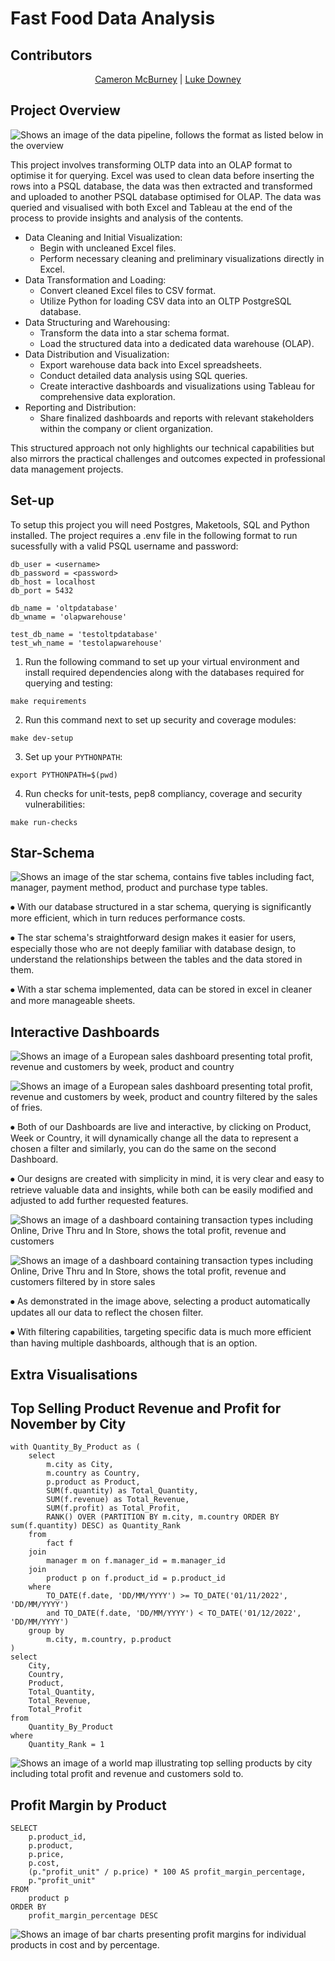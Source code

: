 # Fast Food Data Analysis

## Contributors

<p align="center">
 <a href="https://github.com/cammcburney">Cameron McBurney</a> | <a href="https://github.com/lUKEdOWNEY">Luke Downey</a>
 </p>

 ## Project Overview

</p>
 <p align="left"><img style="margin: auto;" src="images/project_pipeline.png" alt="Shows an image of the data pipeline, follows the format as listed below in the overview">
</p>

 This project involves transforming OLTP data into an OLAP format to optimise it for querying. Excel was used to clean data before inserting the rows into a PSQL database, the data was then extracted and transformed and uploaded to another PSQL database optimised for OLAP. The data was queried and visualised with both Excel and Tableau at the end of the process to provide insights and analysis of the contents.

- Data Cleaning and Initial Visualization:
    - Begin with uncleaned Excel files.
    - Perform necessary cleaning and preliminary visualizations directly in Excel.
- Data Transformation and Loading:
    - Convert cleaned Excel files to CSV format.
    - Utilize Python for loading CSV data into an OLTP PostgreSQL database.
- Data Structuring and Warehousing:
    - Transform the data into a star schema format.
    - Load the structured data into a dedicated data warehouse (OLAP).
- Data Distribution and Visualization:
    - Export warehouse data back into Excel spreadsheets.
    - Conduct detailed data analysis using SQL queries.
    - Create interactive dashboards and visualizations using Tableau for comprehensive data exploration.
- Reporting and Distribution:
    - Share finalized dashboards and reports with relevant stakeholders within the company or client organization.

This structured approach not only highlights our technical capabilities but also mirrors the practical challenges and outcomes expected in professional data management projects.


## Set-up

To setup this project you will need Postgres, Maketools, SQL and Python installed. The project requires a .env file in the following format to run sucessfully with a valid PSQL username and password:
```
db_user = <username>
db_password = <password>
db_host = localhost
db_port = 5432

db_name = 'oltpdatabase'
db_wname = 'olapwarehouse'

test_db_name = 'testoltpdatabase'
test_wh_name = 'testolapwarehouse'
```

1. Run the following command to set up your virtual environment and install required dependencies along with the databases required for querying and testing:

```
make requirements
```

2. Run this command next to set up security and coverage modules:

```
make dev-setup
```

3. Set up your `PYTHONPATH`:

```
export PYTHONPATH=$(pwd)
```

4. Run checks for unit-tests, pep8 compliancy, coverage and security vulnerabilities:

```
make run-checks
```

## Star-Schema

</p>
 <p align="left"><img style="margin: auto;" src="images/star_schema.png" alt="Shows an image of the star schema, contains five tables including fact, manager, payment method, product and purchase type tables.">
</p>

⦁	With our database structured in a star schema, querying is significantly more efficient, which in turn reduces performance costs.

⦁	The star schema's straightforward design makes it easier for users, especially those who are not deeply familiar with database design, to understand the relationships between the tables and the data stored in them.

⦁	With a star schema implemented, data can be stored in excel in cleaner and more manageable sheets.

## Interactive Dashboards

</p>
 <p align="left"><img style="margin: auto;" src="images/europe_sales_dashboard.png" alt="Shows an image of a European sales dashboard presenting total profit, revenue and customers by week, product and country">
</p>

</p>
 <p align="left"><img style="margin: auto;" src="images/europe_sales_dashboard_filtered.png" alt="Shows an image of a European sales dashboard presenting total profit, revenue and customers by week, product and country filtered by the sales of fries.">
</p> 

⦁	Both of our Dashboards are live and interactive, by clicking on Product, Week or Country, it will dynamically change all the data to represent a chosen a filter and similarly, you can do the same on the second Dashboard.

⦁	Our designs are created with simplicity in mind, it is very clear and easy to retrieve valuable data and insights, while both can be easily modified and adjusted to add further requested features.

</p>
 <p align="left"><img style="margin: auto;" src="images/sales_transacation_types.png" alt="Shows an image of a dashboard containing transaction types including Online, Drive Thru and In Store, shows the total profit, revenue and customers">
</p>

</p>
 <p align="left"><img style="margin: auto;" src="images/sales_transacation_types_filtered.png" alt="Shows an image of a dashboard containing transaction types including Online, Drive Thru and In Store, shows the total profit, revenue and customers filtered by in store sales">
</p>
 
⦁	As demonstrated in the image above, selecting a product automatically updates all our data to reflect the chosen filter.

⦁	With filtering capabilities, targeting specific data is much more efficient than having multiple dashboards, although that is an option.

## Extra Visualisations

## Top Selling Product Revenue and Profit for November by City

```
with Quantity_By_Product as (
    select 
        m.city as City,
        m.country as Country,
        p.product as Product,
        SUM(f.quantity) as Total_Quantity,
        SUM(f.revenue) as Total_Revenue,
        SUM(f.profit) as Total_Profit,
        RANK() OVER (PARTITION BY m.city, m.country ORDER BY sum(f.quantity) DESC) as Quantity_Rank
    from 
        fact f
    join 
        manager m on f.manager_id = m.manager_id
    join 
        product p on f.product_id = p.product_id
    where 
        TO_DATE(f.date, 'DD/MM/YYYY') >= TO_DATE('01/11/2022', 'DD/MM/YYYY') 
        and TO_DATE(f.date, 'DD/MM/YYYY') < TO_DATE('01/12/2022', 'DD/MM/YYYY') 
    group by 
        m.city, m.country, p.product
)
select
    City,
    Country,
    Product,
    Total_Quantity,
    Total_Revenue,
    Total_Profit
from
    Quantity_By_Product
where
    Quantity_Rank = 1
```

</p>
 <p align="left"><img style="margin: auto;" src="src/queries/visualised_queries/revenue_and_profit_by_country.png" alt="Shows an image of a world map illustrating top selling products by city including total profit and revenue and customers sold to.">
</p>

## Profit Margin by Product

```
SELECT
    p.product_id,
    p.product,
    p.price,
    p.cost,
    (p."profit_unit" / p.price) * 100 AS profit_margin_percentage,
    p."profit_unit"
FROM
    product p
ORDER BY
    profit_margin_percentage DESC 
```

</p>
 <p align="left"><img style="margin: auto;" src="src/queries/visualised_queries/profit_margin_by_product.png" alt="Shows an image of bar charts presenting profit margins for individual products in cost and by percentage.">
</p>